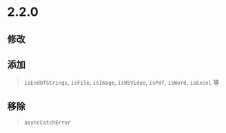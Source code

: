 # 2.2.0

## 修改

## 添加

> `isEndOfStrings`, `isFile`, `isImage`, `isH5Video`, `isPdf`, `isWord`, `isExcel` 等

## 移除

> `asyncCatchError`
